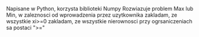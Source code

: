  Napisane w Python, korzysta biblioteki Numpy
 Rozwiazuje problem Max lub Min, w zaleznosci od wprowadzenia przez uzytkownika
 zakladam, ze wszystkie xi>=0
 zakladam, ze wszystkie nierownosci przy ogrsaniczeniach sa postaci ">="
